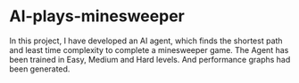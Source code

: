 # AI-plays-minesweeper
In this project, I have developed an AI agent, which finds the shortest path and least time complexity to complete a minesweeper game.
The Agent has been trained in Easy, Medium and Hard levels.
And performance graphs had been generated.

